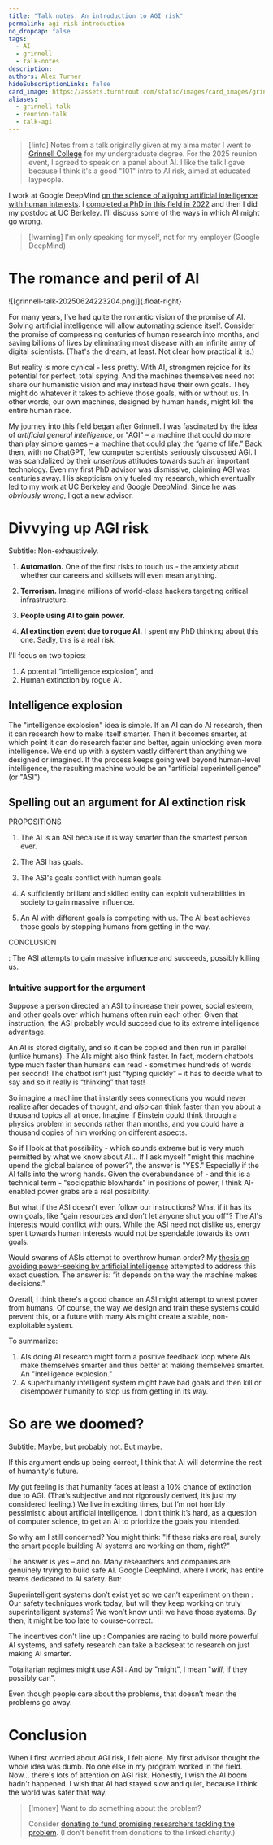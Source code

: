```yaml
---
title: "Talk notes: An introduction to AGI risk"
permalink: agi-risk-introduction
no_dropcap: false
tags:
  - AI
  - grinnell
  - talk-notes
description: 
authors: Alex Turner
hideSubscriptionLinks: false
card_image: https://assets.turntrout.com/static/images/card_images/grinnell.png
aliases:
  - grinnell-talk
  - reunion-talk
  - talk-agi
---
```

> [!info] Notes from a talk originally given at my alma mater
> I went to [Grinnell College](https://grinnell.edu) for my undergraduate degree. For the 2025 reunion event, I agreed to speak on a panel about AI. I like the talk I gave because I think it's a good "101" intro to AI risk, aimed at educated laypeople.

I work at Google DeepMind [on the science of aligning artificial intelligence with human interests](/research). I [completed a PhD in this field in 2022](/alignment-phd) and then I did my postdoc at UC Berkeley. I’ll discuss some of the ways in which AI might go wrong.

> [!warning] I'm only speaking for myself, not for my employer (Google DeepMind)
>
# The romance and peril of AI

![[grinnell-talk-20250624223204.png]]{.float-right}

For many years, I’ve had quite the romantic vision of the promise of AI. Solving artificial intelligence will allow automating science itself. Consider the promise of compressing centuries of human research into months, and saving billions of lives by eliminating most disease with an infinite army of digital scientists. (That's the dream, at least. Not clear how practical it is.)

But reality is more cynical - less pretty. With AI, strongmen rejoice for its potential for perfect, total spying. And the machines themselves need not share our humanistic vision and may instead have their own goals. They might do whatever it takes to achieve those goals, with or without us. In other words, our own machines, designed by human hands, might kill the entire human race.

My journey into this field began after Grinnell. I was fascinated by the idea of _artificial general intelligence_, or "AGI" – a machine that could do more than play simple games – a machine that could play the “game of life.” Back then, with no ChatGPT, few computer scientists seriously discussed AGI. I was scandalized by their _unserious_ attitudes towards such an important technology. Even my first PhD advisor was dismissive, claiming AGI was centuries away. His skepticism only fueled my research, which eventually led to my work at UC Berkeley and Google DeepMind. Since he was _obviously wrong_, I got a new advisor.

# Divvying up AGI risk

Subtitle: Non-exhaustively.

1. **Automation.** One of the first risks to touch us - the anxiety about whether our careers and skillsets will even mean anything.

2. **Terrorism.** Imagine millions of world-class hackers targeting critical infrastructure.

3. **People using AI to gain power.**

4. **AI extinction event due to rogue AI.** I spent my PhD thinking about this one. Sadly, this is a real risk.

I'll focus on two topics:

1. A potential “intelligence explosion”, and
2. Human extinction by rogue AI.

## Intelligence explosion
  
The "intelligence explosion" idea is simple. If an AI can do AI research, then it can research how to make itself smarter. Then it becomes smarter, at which point it can do research faster and better, again unlocking even more intelligence. We end up with a system vastly different than anything we designed or imagined. If the process keeps going well beyond human-level intelligence, the resulting machine would be an "artificial superintelligence" (or "ASI").

## Spelling out an argument for AI extinction risk

PROPOSITIONS

1. The AI is an ASI because it is way smarter than the smartest person ever.

2. The ASI has goals.

3. The ASI's goals conflict with human goals.

4. A sufficiently brilliant and skilled entity can exploit vulnerabilities in society to gain massive influence.

5. An AI with different goals is competing with us. The AI best achieves those goals by stopping humans from getting in the way.

CONCLUSION

: The ASI attempts to gain massive influence and succeeds, possibly killing us.

### Intuitive support for the argument

Suppose a person directed an ASI to increase their power, social esteem, and other goals over which humans often ruin each other. Given that instruction, the ASI probably would succeed due to its extreme intelligence advantage.

An AI is stored digitally, and so it can be copied and then run in parallel (unlike humans). The AIs might also think faster. In fact, modern chatbots type much faster than humans can read - sometimes hundreds of words per second! The chatbot isn’t just “typing quickly” – it has to decide what to say and so it really is “thinking” that fast!

So imagine a machine that instantly sees connections you would never realize after decades of thought, and _also_ can think faster than you about a thousand topics all at once. Imagine if Einstein could think through a physics problem in seconds rather than months, and you could have a thousand copies of him working on different aspects.

So if I look at that possibility - which sounds extreme but is very much permitted by what we know about AI… If I ask myself "might this machine upend the global balance of power?", the answer is "YES." Especially if the AI falls into the wrong hands. Given the overabundance of - and this is a technical term - "sociopathic blowhards" in positions of power, I think AI-enabled power grabs are a real possibility.

But what if the ASI doesn't even follow our instructions? What if it has its own goals, like "gain resources and don't let anyone shut you off"? The AI's interests would conflict with ours. While the ASI need not dislike us, energy spent towards human interests would not be spendable towards its own goals.

Would swarms of ASIs attempt to overthrow human order? My [thesis on avoiding power-seeking by artificial intelligence](https://arxiv.org/abs/2206.11831) attempted to address this exact question. The answer is: “it depends on the way the machine makes decisions.”

Overall, I think there's a good chance an ASI might attempt to wrest power from humans. Of course, the way we design and train these systems could prevent this, or a future with many AIs might create a stable, non-exploitable system.
  
To summarize:
1. AIs doing AI research might form a positive feedback loop where AIs make themselves smarter and thus better at making themselves smarter. An "intelligence explosion."
2. A superhumanly intelligent system might have bad goals and then kill or disempower humanity to stop us from getting in its way.

# So are we doomed?

Subtitle: Maybe, but probably not. But maybe.

If this argument ends up being correct, I think that AI will determine the rest of humanity's future.

My gut feeling is that humanity faces at least a 10% chance of extinction due to AGI. (That’s subjective and not rigorously derived, it’s just my considered feeling.) We live in exciting times, but I’m not horribly pessimistic about artificial intelligence. I don’t think it’s hard, as a question of computer science, to get an AI to prioritize the goals you intended.

So why am I still concerned? You might think: "If these risks are real, surely the smart people building AI systems are working on them, right?"

The answer is yes – and no. Many researchers and companies are genuinely trying to build safe AI. Google DeepMind, where I work, has entire teams dedicated to AI safety. But:

Superintelligent systems don’t exist yet so we can’t experiment on them
: Our safety techniques work today, but will they keep working on truly superintelligent systems? We won’t know until we have those systems. By then, it might be too late to course-correct.

The incentives don't line up
: Companies are racing to build more powerful AI systems, and safety research can take a backseat to research on just making AI smarter.

Totalitarian regimes might use ASI
: And by "might", I mean "_will_, if they possibly can".

Even though people care about the problems, that doesn’t mean the problems go away.

# Conclusion

When I first worried about AGI risk, I felt alone. My first advisor thought the whole idea was dumb. No one else in my program worked in the field. Now... there's lots of attention on AGI risk. Honestly, I wish the AI boom hadn't happened. I wish that AI had stayed slow and quiet, because I think the world was safer that way.

> [!money] Want to do something about the problem?
>
> Consider [donating to fund promising researchers tackling the problem](https://funds.effectivealtruism.org/funds/far-future). (I don't benefit from donations to the linked charity.)
